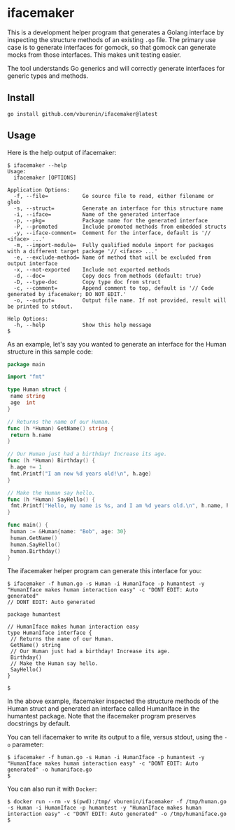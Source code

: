 # ifacemaker

This is a development helper program that generates a Golang interface by inspecting
the structure methods of an existing `.go` file. The primary use case is to generate
interfaces for gomock, so that gomock can generate mocks from those interfaces. This
makes unit testing easier.

The tool understands Go generics and will correctly generate interfaces for generic
types and methods.

## Install

```console
go install github.com/vburenin/ifacemaker@latest
```

## Usage

Here is the help output of ifacemaker:

```console
$ ifacemaker --help
Usage:
  ifacemaker [OPTIONS]

Application Options:
  -f, --file=           Go source file to read, either filename or glob
  -s, --struct=         Generate an interface for this structure name
  -i, --iface=          Name of the generated interface
  -p, --pkg=            Package name for the generated interface
  -P, --promoted        Include promoted methods from embedded structs
  -y, --iface-comment=  Comment for the interface, default is '// <iface> ...'
  -m, --import-module=  Fully qualified module import for packages with a different target package '// <iface> ...'
  -e, --exclude-method= Name of method that will be excluded from output interface
  -x, --not-exported    Include not exported methods
  -d, --doc=            Copy docs from methods (default: true)
  -D, --type-doc        Copy type doc from struct
  -c, --comment=        Append comment to top, default is '// Code generated by ifacemaker; DO NOT EDIT.'
  -o, --output=         Output file name. If not provided, result will be printed to stdout.

Help Options:
  -h, --help            Show this help message
$
```

As an example, let's say you wanted to generate an interface for the Human structure
in this sample code:

```go
package main

import "fmt"

type Human struct {
 name string
 age  int
}

// Returns the name of our Human.
func (h *Human) GetName() string {
 return h.name
}

// Our Human just had a birthday! Increase its age.
func (h *Human) Birthday() {
 h.age += 1
 fmt.Printf("I am now %d years old!\n", h.age)
}

// Make the Human say hello.
func (h *Human) SayHello() {
 fmt.Printf("Hello, my name is %s, and I am %d years old.\n", h.name, h.age)
}

func main() {
 human := &Human{name: "Bob", age: 30}
 human.GetName()
 human.SayHello()
 human.Birthday()
}
```

The ifacemaker helper program can generate this interface for you:

```console
$ ifacemaker -f human.go -s Human -i HumanIface -p humantest -y "HumanIface makes human interaction easy" -c "DONT EDIT: Auto generated"
// DONT EDIT: Auto generated

package humantest

// HumanIface makes human interaction easy
type HumanIface interface {
 // Returns the name of our Human.
 GetName() string
 // Our Human just had a birthday! Increase its age.
 Birthday()
 // Make the Human say hello.
 SayHello()
}

$
```

In the above example, ifacemaker inspected the structure methods of the Human struct
and generated an interface called HumanIface in the humantest package. Note that the
ifacemaker program preserves docstrings by default.

You can tell ifacemaker to write its output to a file, versus stdout, using the `-o`
parameter:

```console
$ ifacemaker -f human.go -s Human -i HumanIface -p humantest -y "HumanIface makes human interaction easy" -c "DONT EDIT: Auto generated" -o humaniface.go
$
```

You can also run it with `Docker`:

```console
$ docker run --rm -v $(pwd):/tmp/ vburenin/ifacemaker -f /tmp/human.go -s Human -i HumanIface -p humantest -y "HumanIface makes human interaction easy" -c "DONT EDIT: Auto generated" -o /tmp/humaniface.go
$
```
